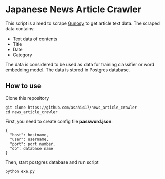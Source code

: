 # Japanese News Article Crawler
This script is aimed to scrape [Gunosy](https://gunosy.com/) to get article text data.
The scraped data contains:

- Text data of contents
- Title
- Date
- Category

The data is considered to be used as data for training classifier or word embedding model. The data is stored in Postgres database.

## How to use 
Clone this repository
```
git clone https://github.com/asahi417/news_article_crawler
cd news_article_crawler
```

First, you need to create config file **password.json**:

```
{
  "host": hostname,
  "user": username,
  "port": port number,
  "db": database name
}
``` 

Then, start postgres database and run script
```
python exe.py
```